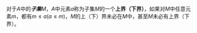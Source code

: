 对于$A$中的***子集***$M$，$A$中元素$a$称为子集$M$的一个**上界（下界）**，如果对$M$中任意元素$m$，都有$m\le a(a\le m)$，$M$的上（下）界未必在$M$中，甚至$M$未必有上界（下界）。


